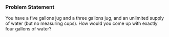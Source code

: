 ### Problem Statement

You have a five gallons jug and a three gallons jug, and an unlimited supply of water (but no measuring cups). How would you come up with exactly four gallons of water?
